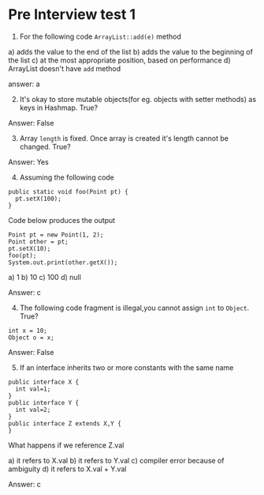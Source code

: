 # Pre Interview test 1

1. For the following code `ArrayList::add(e)` method

a) adds the value to the end of the list
b) adds the value to the beginning of the list
c) at the most appropriate position, based on performance
d) ArrayList doesn't have `add` method

answer: a

2. It's okay to store mutable objects(for eg. objects with setter methods) as keys in Hashmap. True?

Answer: False

3. Array `length` is fixed. Once array is created it's length cannot be changed. True?

Answer: Yes

4. Assuming the following code

```
public static void foo(Point pt) {
  pt.setX(100);
}

```

Code below produces the output

```
Point pt = new Point(1, 2);
Point other = pt;
pt.setX(10);
foo(pt);
System.out.print(other.getX());
```

a) 1
b) 10
c) 100
d) null

Answer: c

4. The following code fragment is illegal,you cannot assign `int` to `Object`. True?

```
int x = 10;
Object o = x;
```

Answer: False

5. If an interface inherits two or more constants with the same name

```
public interface X {
  int val=1;
}
public interface Y {
  int val=2;
}
public interface Z extends X,Y {
}
```

What happens if we reference Z.val

a) it refers to X.val
b) it refers to Y.val
c) compiler error because of ambiguity
d) it refers to X.val + Y.val

Answer: c
